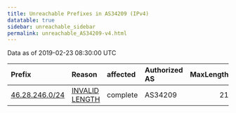 ```yaml
---
title: Unreachable Prefixes in AS34209 (IPv4)
datatable: true
sidebar: unreachable_sidebar
permalink: unreachable_AS34209-v4.html
---
```


Data as of 2019-02-23 08:30:00 UTC


<div class="datatable-begin"></div>

| Prefix                                                 | Reason                                                                                                   | affected   | Authorized AS   |   MaxLength | Anchor                                         |   unreachable /24s |
|:-------------------------------------------------------|:---------------------------------------------------------------------------------------------------------|:-----------|:----------------|------------:|:-----------------------------------------------|-------------------:|
| [46.28.246.0/24](https://stat.ripe.net/46.28.246.0/24) | [INVALID LENGTH](https://rpki-validator.ripe.net/announcement-preview?asn=AS34209&prefix=46.28.246.0/24) | complete   | AS34209         |          21 | [RIPE](unreachable_RIPE_NCC_RPKI_Root-v4.html) |                  1 |

<div class="datatable-end"></div>